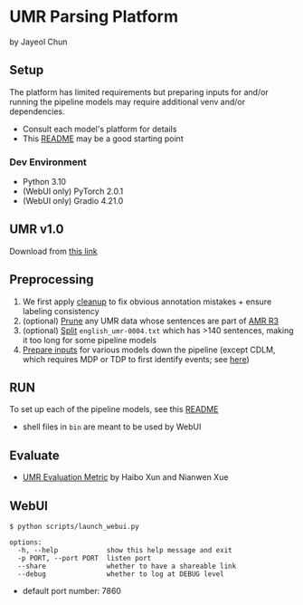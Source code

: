 # UMR Parsing Platform
by Jayeol Chun

## Setup
The platform has limited requirements but preparing inputs for and/or running the pipeline models may require additional venv and/or dependencies.
* Consult each model's platform for details
* This [README](models/README.md) may be a good starting point

### Dev Environment
* Python 3.10
* (WebUI only) PyTorch 2.0.1
* (WebUI only) Gradio 4.21.0

## UMR v1.0
Download from [this link](https://lindat.mff.cuni.cz/repository/xmlui/handle/11234/1-5198)

## Preprocessing
1. We first apply [cleanup](scripts/cleanup_umr_en_v1.0.py) to fix obvious annotation mistakes + ensure labeling consistency
2. (optional) [Prune](scripts/prune_overlaps.py) any UMR data whose sentences are part of [AMR R3](https://catalog.ldc.upenn.edu/LDC2020T02)
3. (optional) [Split](scripts/split_long_documents.py) `english_umr-0004.txt` which has >140 sentences, making it too long for some pipeline models
4. [Prepare inputs](scripts/prepare_inputs.py) for various models down the pipeline (except CDLM, which requires MDP or TDP to first identify events; see [here](scripts/prepare_cdlm_inputs.py))

## RUN
To set up each of the pipeline models, see this [README](models/README.md)
* shell files in `bin` are meant to be used by WebUI

## Evaluate
* [UMR Evaluation Metric](https://github.com/sxndqc/UMR-Inference) by Haibo Xun and Nianwen Xue

## WebUI
```shell
$ python scripts/launch_webui.py 

options:
  -h, --help            show this help message and exit
  -p PORT, --port PORT  listen port
  --share               whether to have a shareable link
  --debug               whether to log at DEBUG level
```
* default port number: 7860




